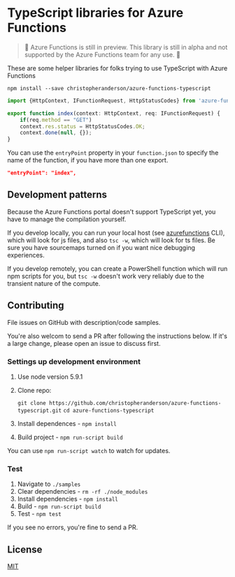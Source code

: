 # TypeScript libraries for Azure Functions

> :construction: Azure Functions is still in preview. This library is still in alpha and not supported by the Azure Functions team for any use. :construction:

These are some helper libraries for folks trying to use TypeScript with Azure Functions

`npm install --save christopheranderson/azure-functions-typescript`

```typescript
import {HttpContext, IFunctionRequest, HttpStatusCodes} from 'azure-functions-typescript'

export function index(context: HttpContext, req: IFunctionRequest) {
    if(req.method == "GET")
    context.res.status = HttpStatusCodes.OK;
    context.done(null, {});
}
```

You can use the `entryPoint` property in your `function.json` to specify the name of the function, if you have more than one export.

```json
"entryPoint": "index", 
```

## Development patterns

Because the Azure Functions portal doesn't support TypeScript yet, you have to manage the compilation yourself. 

If you develop locally, you can run your local host (see [azurefunctions](https://www.npmjs.com/package/azurefunctions) CLI), which will look for js files, and also `tsc -w`, which will look for ts files. Be sure you have sourcemaps turned on if you want nice debugging experiences.

If you develop remotely, you can create a PowerShell function which will run npm scripts for you, but `tsc -w` doesn't work very reliably due to the transient nature of the compute.

## Contributing

File issues on GitHub with description/code samples. 

You're also welcom to send a PR after following the instructions below. If it's a large change, please open an issue to discuss first.

### Settings up development environment

1. Use node version 5.9.1
2. Clone repo:

    `git clone https://github.com/christopheranderson/azure-functions-typescript.git` 
    `cd azure-functions-typescript`

3. Install dependences - `npm install`
4. Build project - `npm run-script build`

You can use `npm run-script watch` to watch for updates.

### Test

1. Navigate to `./samples`
2. Clear dependencies - `rm -rf ./node_modules`
3. Install dependencies - `npm install`
4. Build - `npm run-script build`
5. Test - `npm test`

If you see no errors, you're fine to send a PR.

## License

[MIT](LICENSE)